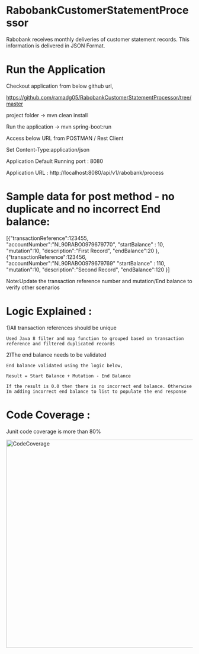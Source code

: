 # RabobankCustomerStatementProcessor

  Rabobank receives monthly deliveries of customer statement records. This information is delivered in JSON Format.

# Run the Application

Checkout application from below github url,

https://github.com/ramadg05/RabobankCustomerStatementProcessor/tree/master

project folder -> mvn clean install

Run the application -> mvn spring-boot:run

Access below URL from POSTMAN / Rest Client

Set Content-Type:application/json

Application Default Running port : 8080

Application URL : http://localhost:8080/api/v1/rabobank/process

# Sample data for post method - no duplicate and no incorrect End balance:

[{"transactionReference":123455, "accountNumber":"NL90RABO0979679770", "startBalance" : 10, "mutation":10, "description":"First Record", "endBalance":20 }, {"transactionReference":123456, "accountNumber":"NL90RABO0979679769" "startBalance" : 110, "mutation":10, "description":"Second Record", "endBalance":120 }]

Note:Update the transaction reference number and mutation/End balance to verify other scenarios

# Logic Explained :

1)All transaction references should be unique
  
    Used Java 8 filter and map function to grouped based on transaction reference and filtered duplicated records 
  
2)The end balance needs to be validated

    End balance validated using the logic below,
    
    Result = Start Balance + Mutation - End Balance
  
    If the result is 0.0 then there is no incorrect end balance. Otherwise Im adding incorrect end balance to list to populate the end response
   
# Code Coverage :

Junit code coverage is more than 80%

<img width="562" alt="CodeCoverage" src="https://user-images.githubusercontent.com/84231315/118409630-ad5a0780-b68b-11eb-9020-9aea61a8bdfb.PNG">

    

